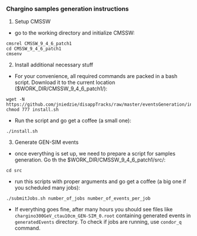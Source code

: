 ### Chargino samples generation instructions

1. Setup CMSSW

* go to the working directory and initialize CMSSW:

```
cmsrel CMSSW_9_4_6_patch1
cd CMSSW_9_4_6_patch1
cmsenv
```

2. Install additional necessary stuff

* For your convenience, all required commands are packed in a bash script. Download it to the current location ($WORK_DIR/CMSSW_9_4_6_patch1/):

```
wget -N https://github.com/jniedzie/disappTracks/raw/master/eventsGeneration/install.sh
chmod 777 install.sh
```

* Run the script and go get a coffee (a small one):

`./install.sh`

3. Generate GEN-SIM events

* once everything is set up, we need to prepare a script for samples generation. Go th the $WORK_DIR/CMSSW_9_4_6_patch1/src/:

`cd src`

* run this scripts with proper arguments and go get a coffee (a big one if you scheduled many jobs):

`./submitJobs.sh number_of_jobs number_of_events_per_job`

* If everything goes fine, after many hours you should see files like `chargino300GeV_ctau10cm_GEN-SIM_0.root` containing generated events in `generatedEvents` directory. To check if jobs are running, use `condor_q` command.
